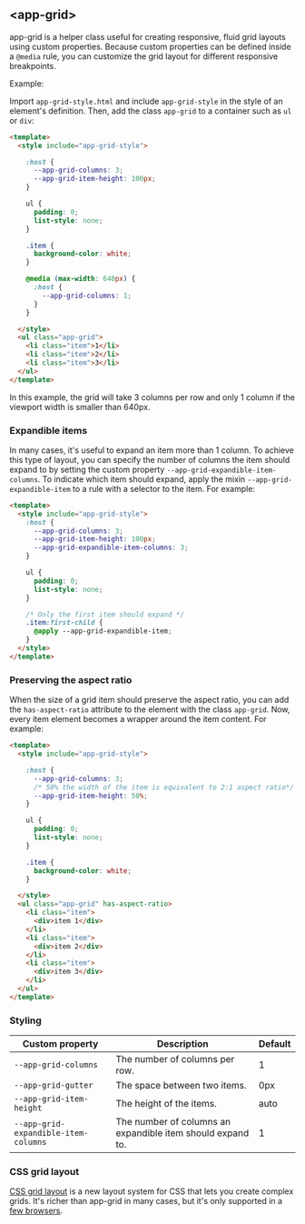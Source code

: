 ## &lt;app-grid&gt;

app-grid is a helper class useful for creating responsive, fluid grid layouts using custom properties.
Because custom properties can be defined inside a `@media` rule, you can customize the grid layout
for different responsive breakpoints.

Example:

Import `app-grid-style.html` and include `app-grid-style` in the style of an element's definition.
Then, add the class `app-grid` to a container such as `ul` or `div`:

```html
<template>
  <style include="app-grid-style">

    :host {
      --app-grid-columns: 3;
      --app-grid-item-height: 100px;
    }

    ul {
      padding: 0;
      list-style: none;
    }

    .item {
      background-color: white;
    }

    @media (max-width: 640px) {
      :host {
        --app-grid-columns: 1;
      }
    }

  </style>
  <ul class="app-grid">
    <li class="item">1</li>
    <li class="item">2</li>
    <li class="item">3</li>
  </ul>
</template>
```

In this example, the grid  will take 3 columns per row and only 1 column if the viewport width is
smaller than 640px.

### Expandible items

In many cases, it's useful to expand an item more than 1 column. To achieve this type of layout,
you can specify the number of columns the item should expand to by setting the custom property
`--app-grid-expandible-item-columns`. To indicate which item should expand, apply the mixin
`--app-grid-expandible-item` to a rule with a selector to the item. For example:

```html
<template>
  <style include="app-grid-style">
    :host {
      --app-grid-columns: 3;
      --app-grid-item-height: 100px;
      --app-grid-expandible-item-columns: 3;
    }

    ul {
      padding: 0;
      list-style: none;
    }

    /* Only the first item should expand */
    .item:first-child {
      @apply --app-grid-expandible-item;
    }
  </style>
</template>
```

### Preserving the aspect ratio

When the size of a grid item should preserve the aspect ratio, you can add the `has-aspect-ratio`
attribute to the element with the class `app-grid`. Now, every item element becomes a wrapper around
the item content. For example:

```html
<template>
  <style include="app-grid-style">

    :host {
      --app-grid-columns: 3;
      /* 50% the width of the item is equivalent to 2:1 aspect ratio*/
      --app-grid-item-height: 50%;
    }

    ul {
      padding: 0;
      list-style: none;
    }

    .item {
      background-color: white;
    }

  </style>
  <ul class="app-grid" has-aspect-ratio>
    <li class="item">
      <div>item 1</div>
    </li>
    <li class="item">
      <div>item 2</div>
    </li>
    <li class="item">
      <div>item 3</div>
    </li>
  </ul>
</template>
```

### Styling

Custom property                               | Description                                                | Default
----------------------------------------------|------------------------------------------------------------|------------------
`--app-grid-columns`                          | The number of columns per row.                             | 1
`--app-grid-gutter`                           | The space between two items.                               | 0px
`--app-grid-item-height`                      | The height of the items.                                   | auto
`--app-grid-expandible-item-columns`          | The number of columns an expandible item should expand to. | 1

### CSS grid layout

[CSS grid layout](https://developer.mozilla.org/en-US/docs/Web/CSS/CSS_Grid_Layout) is a new layout system for CSS that lets you create complex grids. It's richer than app-grid in many cases, but it's only supported in a [few browsers](http://caniuse.com/#search=css%20grid%20layout).
